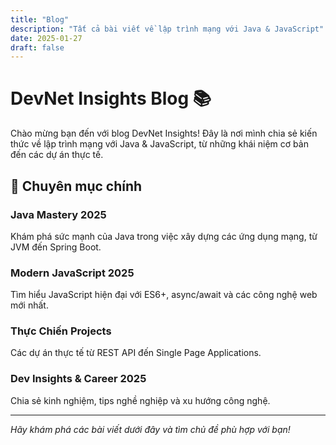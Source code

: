 ```yaml
---
title: "Blog"
description: "Tất cả bài viết về lập trình mạng với Java & JavaScript"
date: 2025-01-27
draft: false
---
```


# DevNet Insights Blog 📚

Chào mừng bạn đến với blog DevNet Insights! Đây là nơi mình chia sẻ kiến thức về lập trình mạng với Java & JavaScript, từ những khái niệm cơ bản đến các dự án thực tế.

## 🎯 Chuyên mục chính

### Java Mastery 2025
Khám phá sức mạnh của Java trong việc xây dựng các ứng dụng mạng, từ JVM đến Spring Boot.

### Modern JavaScript 2025
Tìm hiểu JavaScript hiện đại với ES6+, async/await và các công nghệ web mới nhất.

### Thực Chiến Projects
Các dự án thực tế từ REST API đến Single Page Applications.

### Dev Insights & Career 2025
Chia sẻ kinh nghiệm, tips nghề nghiệp và xu hướng công nghệ.

---

*Hãy khám phá các bài viết dưới đây và tìm chủ đề phù hợp với bạn!*

